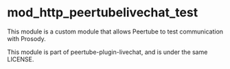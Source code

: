<!--
SPDX-FileCopyrightText: 2024 John Livingston <https://www.john-livingston.fr/>

SPDX-License-Identifier: AGPL-3.0-only
-->

# mod_http_peertubelivechat_test

This module is a custom module that allows Peertube to test communication with Prosody.

This module is part of peertube-plugin-livechat, and is under the same LICENSE.

